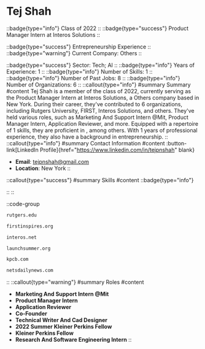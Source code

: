 # Tej Shah
::badge{type="info"}
Class of 2022
::
::badge{type="success"}
Product Manager Intern at Interos Solutions
::

::badge{type="success"}
Entrepreneurship Experience
::
::badge{type="warning"}
Current Company: Others
::

::badge{type="success"}
Sector: Tech; AI
::
::badge{type="info"}
Years of Experience: 1
::
::badge{type="info"}
Number of Skills: 1
::
::badge{type="info"}
Number of Past Jobs: 8
::
::badge{type="info"}
Number of Organizations: 6
::
::callout{type="info"}
#summary
Summary
#content
Tej Shah is a member of the class of 2022, currently serving as the Product Manager Intern at Interos Solutions, a Others company based in New York. During their career, they've contributed to 6 organizations, including Rutgers University, FIRST, Interos Solutions, and others. They've held various roles, such as Marketing And Support Intern @Mit, Product Manager Intern, Application Reviewer, and more. Equipped with a repertoire of 1 skills, they are proficient in , among others.  With 1 years of professional experience, they also have a background in entrepreneurship.
::
::callout{type="info"}
#summary
Contact Information
#content
:button-link[LinkedIn Profile]{href="https://www.linkedin.com/in/tejpnshah" blank}
- **Email**: tejpnshah@gmail.com
- **Location**: New York
::

::callout{type="success"}
#summary
Skills
#content
::badge{type="info"}

::
::

::code-group
```bash [Rutgers University]
rutgers.edu
```
```bash [FIRST]
firstinspires.org
```
```bash [Interos Solutions]
interos.net
```
```bash [MIT Launch]
launchsummer.org
```
```bash [Kleiner Perkins Caufield & Byers]
kpcb.com
```
```bash [Nets Daily News]
netsdailynews.com
```
::
::callout{type="warning"}
#summary
Roles
#content
- **Marketing And Support Intern @Mit**
- **Product Manager Intern**
- **Application Reviewer**
- **Co-Founder**
- **Technical Writer And Cad Designer**
- **2022 Summer Kleiner Perkins Fellow**
- **Kleiner Perkins Fellow**
- **Research And Software Engineering Intern**
::

